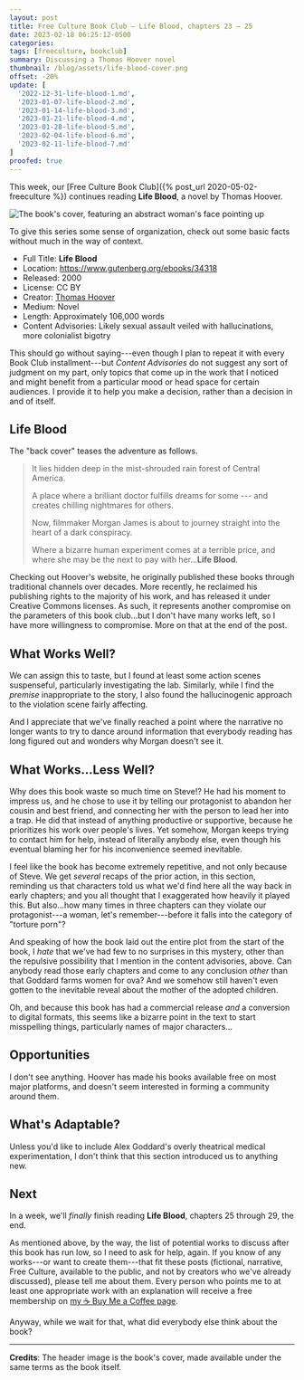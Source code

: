 ```yaml
---
layout: post
title: Free Culture Book Club — Life Blood, chapters 23 – 25
date: 2023-02-18 06:25:12-0500
categories:
tags: [freeculture, bookclub]
summary: Discussing a Thomas Hoover novel
thumbnail: /blog/assets/life-blood-cover.png
offset: -20%
update: [
  '2022-12-31-life-blood-1.md',
  '2023-01-07-life-blood-2.md',
  '2023-01-14-life-blood-3.md',
  '2023-01-21-life-blood-4.md',
  '2023-01-28-life-blood-5.md',
  '2023-02-04-life-blood-6.md',
  '2023-02-11-life-blood-7.md'
]
proofed: true
---
```


This week, our [Free Culture Book Club]({% post_url 2020-05-02-freeculture %}) continues reading **Life Blood**, a novel by Thomas Hoover.

![The book's cover, featuring an abstract woman's face pointing up](/blog/assets/life-blood-cover.png "Out of the...something or other.")

To give this series some sense of organization, check out some basic facts without much in the way of context.

 * Full Title:  **Life Blood**
 * Location:  <https://www.gutenberg.org/ebooks/34318>
 * Released:  2000
 * License:  CC BY
 * Creator:  [Thomas Hoover](https://www.thomashoover.info/index.htm)
 * Medium:  Novel
 * Length:  Approximately 106,000 words
 * Content Advisories:  Likely sexual assault veiled with hallucinations, more colonialist bigotry

This should go without saying---even though I plan to repeat it with every Book Club installment---but *Content Advisories* do not suggest any sort of judgment on my part, only topics that come up in the work that I noticed and might benefit from a particular mood or head space for certain audiences.  I provide it to help you make a decision, rather than a decision in and of itself.

## Life Blood

The "back cover" teases the adventure as follows.

 > It lies hidden deep in the mist-shrouded rain forest of Central America.
 >
 > A place where a brilliant doctor fulfills dreams for some --- and creates chilling nightmares for others.
 >
 > Now, filmmaker Morgan James is about to journey straight into the heart of a dark conspiracy.
 >
 > Where a bizarre human experiment comes at a terrible price, and where she may be the next to pay with her...**Life Blood**.

Checking out Hoover's website, he originally published these books through traditional channels over decades.  More recently, he reclaimed his publishing rights to the majority of his work, and has released it under Creative Commons licenses.  As such, it represents another compromise on the parameters of this book club...but I don't have many works left, so I have more willingness to compromise.  More on that at the end of the post.

## What Works Well?

We can assign this to taste, but I found at least some action scenes suspenseful, particularly investigating the lab.  Similarly, while I find the *premise* inappropriate to the story, I also found the hallucinogenic approach to the violation scene fairly affecting.

And I appreciate that we've finally reached a point where the narrative no longer wants to try to dance around information that everybody reading has long figured out and wonders why Morgan doesn't see it.

## What Works...Less Well?

Why does this book waste so much time on Steve!?  He had his moment to impress us, and he chose to use it by telling our protagonist to abandon her cousin and best friend, and connecting her with the person to lead her into a trap.  He did that instead of anything productive or supportive, because he prioritizes his work over people's lives.  Yet somehow, Morgan keeps trying to contact him for help, instead of literally anybody else, even though his eventual blaming her for his inconvenience seemed inevitable.

I feel like the book has become extremely repetitive, and not only because of Steve.  We get *several* recaps of the prior action, in this section, reminding us that characters told us what we'd find here all the way back in early chapters; and you all thought that I exaggerated how heavily it played this.  But also...how many times in three chapters can they violate our protagonist---a woman, let's remember---before it falls into the category of "torture porn"?

And speaking of how the book laid out the entire plot from the start of the book, I *hate* that we've had few to no surprises in this mystery, other than the repulsive possibility that I mention in the content advisories, above.  Can anybody read those early chapters and come to any conclusion *other* than that Goddard farms women for ova?  And we somehow still haven't even gotten to the inevitable reveal about the mother of the adopted children.

Oh, and because this book has had a commercial release *and* a conversion to digital formats, this seems like a bizarre point in the text to start misspelling things, particularly names of major characters...

## Opportunities

I don't see anything.  Hoover has made his books available free on most major platforms, and doesn't seem interested in forming a community around them.

## What's Adaptable?

Unless you'd like to include Alex Goddard's overly theatrical medical experimentation, I don't think that this section introduced us to anything new.

## Next

In a week, we'll *finally* finish reading **Life Blood**, chapters 25 through 29, the end.

As mentioned above, by the way, the list of potential works to discuss after this book has run low, so I need to ask for help, again.  If you know of any works---or want to create them---that fit these posts (fictional, narrative, Free Culture, available to the public, and not by creators who we've already discussed), please tell me about them.  Every person who points me to at least one appropriate work with an explanation will receive a free membership on [my ☕ Buy Me a Coffee page](https://buymeacoffee.com/jcolag).

Anyway, while we wait for that, what did everybody else think about the book?

* * *

**Credits**:  The header image is the book's cover, made available under the same terms as the book itself.
